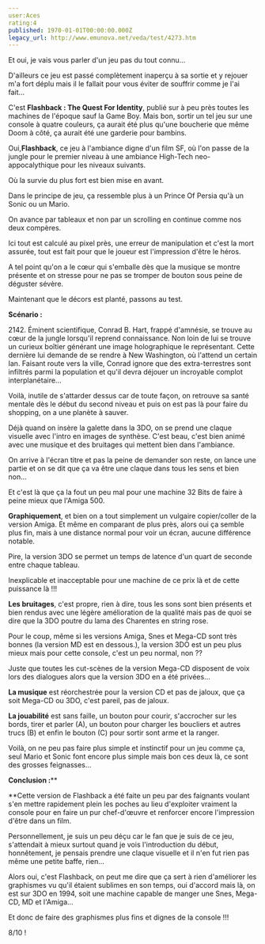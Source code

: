 ```yaml
---
user:Aces
rating:4
published: 1970-01-01T00:00:00.000Z
legacy_url: http://www.emunova.net/veda/test/4273.htm
---
```

Et oui, je vais vous parler d'un jeu pas du tout connu...  

D'ailleurs ce jeu est passé complètement inaperçu à sa sortie et y rejouer m'a fort déplu mais il le fallait pour vous éviter de souffrir comme je l'ai fait...  

  

C'est **Flashback : The Quest For Identity**, publié sur à peu près toutes les machines de l'époque sauf la Game Boy. Mais bon, sortir un tel jeu sur une console à quatre couleurs, ça aurait été plus qu'une boucherie que même Doom à côté, ça aurait été une garderie pour bambins.  

  

Oui,**Flashback**, ce jeu à l'ambiance digne d'un film SF, où l'on passe de la jungle pour le premier niveau à une ambiance High-Tech neo-appocalythique pour les niveaux suivants.  

Où la survie du plus fort est bien mise en avant.  

Dans le principe de jeu, ça ressemble plus à un Prince Of Persia qu'à un Sonic ou un Mario.  

On avance par tableaux et non par un scrolling en continue comme nos deux compères.  

Ici tout est calculé au pixel près, une erreur de manipulation et c'est la mort assurée, tout est fait pour que le joueur est l'impression d'être le héros.  

A tel point qu'on a le cœur qui s'emballe dès que la musique se montre présente et on stresse pour ne pas se tromper de bouton sous peine de déguster sévère.  

  

Maintenant que le décors est planté, passons au test.  

  

**Scénario :**  

2142\. Éminent scientifique, Conrad B. Hart, frappé d'amnésie, se trouve au cœur de la jungle lorsqu'il reprend connaissance. Non loin de lui se trouve un curieux boîtier générant une image holographique le représentant. Cette dernière lui demande de se rendre à New Washington, où l'attend un certain Ian. Faisant route vers la ville, Conrad ignore que des extra-terrestres sont infiltrés parmi la population et qu'il devra déjouer un incroyable complot interplanétaire...  

  

Voilà, inutile de s'attarder dessus car de toute façon, on retrouve sa santé mentale dès le début du second niveau et puis on est pas là pour faire du shopping, on a une planète à sauver.  

  

Déjà quand on insère la galette dans la 3DO, on se prend une claque visuelle avec l'intro en images de synthèse. C'est beau, c'est bien animé avec une musique et des bruitages qui mettent bien dans l'ambiance.  

  

On arrive à l'écran titre et pas la peine de demander son reste, on lance une partie et on se dit que ça va être une claque dans tous les sens et bien non...  

  

Et c'est là que ça la fout un peu mal pour une machine 32 Bits de faire à peine mieux que l'Amiga 500\.  

  

**Graphiquement**, et bien on a tout simplement un vulgaire copier/coller de la version Amiga. Et même en comparant de plus près, alors oui ça semble plus fin, mais à une distance normal pour voir un écran, aucune différence notable.  

Pire, la version 3DO se permet un temps de latence d'un quart de seconde entre chaque tableau.  

Inexplicable et inacceptable pour une machine de ce prix là et de cette puissance là !!!   

  

**Les bruitages**, c'est propre, rien à dire, tous les sons sont bien présents et bien rendus avec une légère amélioration de la qualité mais pas de quoi se dire que la 3DO poutre du lama des Charentes en string rose.  

Pour le coup, même si les versions Amiga, Snes et Mega-CD sont très bonnes (la version MD est en dessous.), la version 3DO est un peu plus mieux mais pour cette console, c'est un peu normal, non ??  

Juste que toutes les cut-scènes de la version Mega-CD disposent de voix lors des dialogues alors que la version 3DO en a été privées...  

  

**La musique** est réorchestrée pour la version CD et pas de jaloux, que ça soit Mega-CD ou 3DO, c'est pareil, pas de jaloux.  

  

**La jouabilité** est sans faille, un bouton pour courir, s'accrocher sur les bords, tirer et parler (A), un bouton pour charger les boucliers et autres trucs (B) et enfin le bouton (C) pour sortir sont arme et la ranger.  

Voilà, on ne peu pas faire plus simple et instinctif pour un jeu comme ça, seul Mario et Sonic font encore plus simple mais bon ces deux là, ce sont des grosses feignasses...  

  

**Conclusion :****  

**Cette version de Flashback a été faite un peu par des faignants voulant s'en mettre rapidement plein les poches au lieu d'exploiter vraiment la console pour en faire un pur chef-d'œuvre et renforcer encore l'impression d'être dans un film.  

Personnellement, je suis un peu déçu car le fan que je suis de ce jeu, s'attendait à mieux surtout quand je vois l'introduction du début, honnêtement, je pensais prendre une claque visuelle et il n'en fut rien pas même une petite baffe, rien...  

  

Alors oui, c'est Flashback, on peut me dire que ça sert à rien d'améliorer les graphismes vu qu'il étaient sublimes en son temps, oui d'accord mais là, on est sur 3DO en 1994, soit une machine capable de manger une Snes, Mega-CD, MD et l'Amiga...  

Et donc de faire des graphismes plus fins et dignes de la console !!!  

  

  

8/10 !
